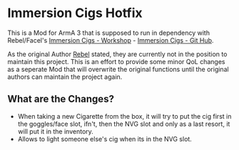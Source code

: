 # Immersion Cigs Hotfix

This is a Mod for ArmA 3 that is supposed to run in dependency with Rebel/Facel's [Immersion Cigs - Workshop](https://steamcommunity.com/sharedfiles/filedetails/?id=753946944) - [Immersion Cigs - Git Hub](https://github.com/rebelvg/immersion_cigs/tree/master).

As the original Author [Rebel](https://github.com/rebelvg) stated, they are currently not in the position to maintain this project. 
This is an effort to provide some minor QoL changes as a seperate Mod that will overwrite the original functions until the original authors can maintain the project again.

## What are the Changes?

- When taking a new Cigarette from the box, it will try to put the cig first in the goggles/face slot, ifn't, then the NVG slot and only as a last resort, it will put it in the inventory.
- Allows to light someone else's cig when its in the NVG slot.

